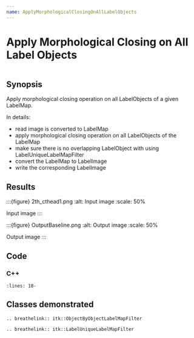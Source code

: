 ```yaml
---
name: ApplyMorphologicalClosingOnAllLabelObjects
---
```


# Apply Morphological Closing on All Label Objects

```{index} single: ObjectByObjectLabelMapFilter single: LabelUniqueLabelMapFilter
```

## Synopsis

Apply morphological closing operation on all LabelObjects of a given LabelMap.

In details:

- read image is converted to LabelMap
- apply morphological closing operation on all LabelObjects of the LabelMap
- make sure there is no overlapping LabelObject with using LabelUniqueLabelMapFilter
- convert the LabelMap to LabelImage
- write the corresponding LabelImage

## Results

:::{figure} 2th_cthead1.png
:alt: Input image
:scale: 50%

Input image
:::

:::{figure} OutputBaseline.png
:alt: Output image
:scale: 50%

Output image
:::

## Code

### C++

```{literalinclude} Code.cxx
:lines: 18-
```

## Classes demonstrated

```{eval-rst}
.. breathelink:: itk::ObjectByObjectLabelMapFilter
```

```{eval-rst}
.. breathelink:: itk::LabelUniqueLabelMapFilter
```
